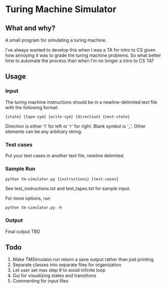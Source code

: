 Turing Machine Simulator
========================

What and why?
-------------

A small program for simulating a turing machine. 

I've always wanted to develop this when I was a TA for intro to CS given how
annoying it was to grade the turing machine problems. So what better time to
automate the process than when I'm no longer a intro to CS TA?

Usage
-----

### Input

The turing machine instructions should be in a newline-delimited text file with
the following format:

    {state} {tape-sym} {write-sym} {direction} {next-state}

Direction is either 'l' for left or 'r' for right. Blank symbol is '\_'. Other
elements can be any arbitrary string.

### Test cases

Put your test cases in another text file, newline delimited.

### Sample Run

    python tm-simulator.py {instructions} {test-cases}

See test\_instructions.txt and test\_tapes.txt for sample input.

For more options, run

    python tm-simulator.py -h

### Output

Final output TBD

Todo
----

1. Make TMSimulator.run return a sane output rather than just printing
2. Separate classes into separate files for organization
3. Let user set max step # to avoid infinite loop
4. Gui for visualizing states and transitions
5. Commenting for input files

